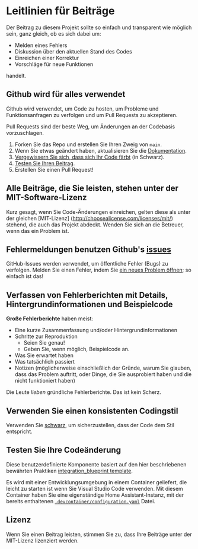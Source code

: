 # Leitlinien für Beiträge

Der Beitrag zu diesem Projekt sollte so einfach und transparent wie möglich sein, ganz gleich, ob es sich dabei um:

- Melden eines Fehlers
- Diskussion über den aktuellen Stand des Codes
- Einreichen einer Korrektur
- Vorschläge für neue Funktionen

handelt.

## Github wird für alles verwendet

Github wird verwendet, um Code zu hosten, um Probleme und Funktionsanfragen zu verfolgen und um Pull Requests zu akzeptieren.

Pull Requests sind der beste Weg, um Änderungen an der Codebasis vorzuschlagen.

1. Forken Sie das Repo und erstellen Sie Ihren Zweig von `main`.
2. Wenn Sie etwas geändert haben, aktualisieren Sie die [Dokumentation](/documentation/).
3. [Vergewissern Sie sich, dass sich Ihr Code färbt](#verwenden-sie-einen-konsistenten-codingstil) (in Schwarz).
4. [Testen Sie Ihren Beitrag](#testen-sie-ihre-codeänderung).
5. Erstellen Sie einen Pull Request!

## Alle Beiträge, die Sie leisten, stehen unter der MIT-Software-Lizenz

Kurz gesagt, wenn Sie Code-Änderungen einreichen, gelten diese als unter der gleichen [MIT-Lizenz] (http://choosealicense.com/licenses/mit/) stehend, die auch das Projekt abdeckt. Wenden Sie sich an die Betreuer, wenn das ein Problem ist.

## Fehlermeldungen benutzen Github's [issues](../../issues)

GitHub-Issues werden verwendet, um öffentliche Fehler (Bugs) zu verfolgen.
Melden Sie einen Fehler, indem Sie [ein neues Problem öffnen](../../issues/new/choose); so einfach ist das!

## Verfassen von Fehlerberichten mit Details, Hintergrundinformationen und Beispielcode

**Große Fehlerberichte** haben meist:

- Eine kurze Zusammenfassung und/oder Hintergrundinformationen
- Schritte zur Reproduktion
  - Seien Sie genau!
  - Geben Sie, wenn möglich, Beispielcode an.
- Was Sie erwartet haben
- Was tatsächlich passiert
- Notizen (möglicherweise einschließlich der Gründe, warum Sie glauben, dass das Problem auftritt, oder Dinge, die Sie ausprobiert haben und die nicht funktioniert haben)

Die Leute *lieben* gründliche Fehlerberichte. Das ist kein Scherz.

## Verwenden Sie einen konsistenten Codingstil

Verwenden Sie [schwarz](https://github.com/ambv/black), um sicherzustellen, dass der Code dem Stil entspricht.

## Testen Sie Ihre Codeänderung

Diese benutzerdefinierte Komponente basiert auf den hier beschriebenen bewährten Praktiken [integration_blueprint template](https://github.com/custom-components/integration_blueprint).

Es wird mit einer Entwicklungsumgebung in einem Container geliefert, die leicht zu starten ist
wenn Sie Visual Studio Code verwenden. Mit diesem Container haben Sie eine eigenständige
Home Assistant-Instanz, mit der bereits enthaltenen
[`.devcontainer/configuration.yaml`](./.devcontainer/configuration.yaml)
Datei.

## Lizenz

Wenn Sie einen Beitrag leisten, stimmen Sie zu, dass Ihre Beiträge unter der MIT-Lizenz lizenziert werden.
